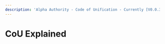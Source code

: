 ```yaml
---
description: 'Alpha Authority - Code of Unification - Currently [V0.0.3]'
---
```


# CoU Explained

